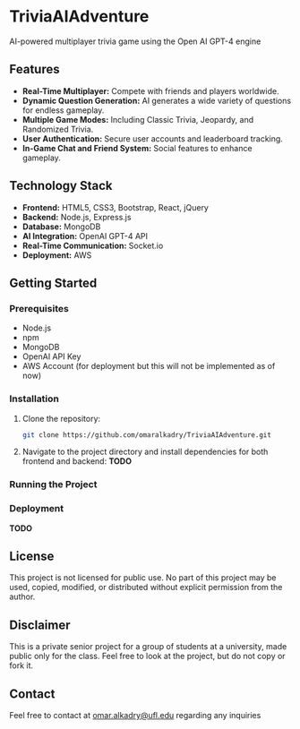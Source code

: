 # TriviaAIAdventure
AI-powered multiplayer trivia game using the Open AI GPT-4 engine

## Features
- **Real-Time Multiplayer:** Compete with friends and players worldwide.
- **Dynamic Question Generation:** AI generates a wide variety of questions for endless gameplay.
- **Multiple Game Modes:** Including Classic Trivia, Jeopardy, and Randomized Trivia.
- **User Authentication:** Secure user accounts and leaderboard tracking.
- **In-Game Chat and Friend System:** Social features to enhance gameplay.

## Technology Stack
- **Frontend:** HTML5, CSS3, Bootstrap, React, jQuery
- **Backend:** Node.js, Express.js
- **Database:** MongoDB
- **AI Integration:** OpenAI GPT-4 API
- **Real-Time Communication:** Socket.io
- **Deployment:** AWS

## Getting Started
### Prerequisites
- Node.js
- npm
- MongoDB
- OpenAI API Key
- AWS Account (for deployment but this will not be implemented as of now)

### Installation
1. Clone the repository:
   ```bash
   git clone https://github.com/omaralkadry/TriviaAIAdventure.git
   ```
2. Navigate to the project directory and install dependencies for both frontend and backend:
   **TODO**

### Running the Project

### Deployment
**TODO**

## License
This project is not licensed for public use. No part of this project may be used, copied, modified, or distributed without explicit permission from the author.

## Disclaimer
This is a private senior project for a group of students at a university, made public only for the class. Feel free to look at the project, but do not copy or fork it.

## Contact
Feel free to contact at omar.alkadry@ufl.edu regarding any inquiries


